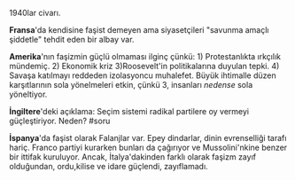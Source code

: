 1940lar civarı.

**Fransa**'da kendisine faşist demeyen ama siyasetçileri "savunma amaçlı şiddetle" tehdit eden bir albay var.

**Amerika**'nın faşizmin güçlü olmaması ilginç çünkü: 1) Protestanlıkta ırkçılık mündemiç. 2) Ekonomik kriz 3)Roosevelt'in politikalarına duyulan tepki. 4) Savaşa katılmayı reddeden izolasyoncu muhalefet. Büyük ihtimalle düzen karşıtlarının sola yönelmeleri etkin, çünkü 3, insanları _nedense_ sola yöneltiyor.

**İngiltere**'deki açıklama: Seçim sistemi radikal partilere oy vermeyi güçleştiriyor. Neden? #soru 

**İspanya**'da faşist olarak Falanjlar var. Epey dindarlar, dinin evrenselliği tarafı hariç. Franco partiyi kurarken bunları da çağırıyor ve Mussolini'nkine benzer bir ittifak kuruluyor. Ancak, İtalya'dakinden farklı olarak faşizm zayıf olduğundan, ordu,kilise ve idare güçlendi, zayıflamadı.